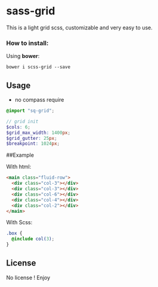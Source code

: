sass-grid
=========

This is a light grid scss, customizable and very easy to use.

### How to install:

Using **bower**:

```
bower i scss-grid --save
```

## Usage
- no compass require

```scss
@import "sq-grid";

// grid init
$cols: 6;
$grid_max_width: 1400px;
$grid_gutter: 25px;
$breakpoint: 1024px;

```

##Example

With html:
```html
<main class="fluid-row">
  <div class="col-3"></div>
  <div class="col-3"></div>
  <div class="col-6"></div>
  <div class="col-4"></div>
  <div class="col-2"></div>
</main>
```

With Scss:
```scss
.box {
  @include col(3);
}
```

## License
No license ! Enjoy
